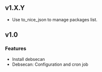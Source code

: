 ## v1.X.Y
* Use to_nice_json to manage packages list.

## v1.0

### Features
* Install debsecan
* Debsecan: Configuration and cron job

